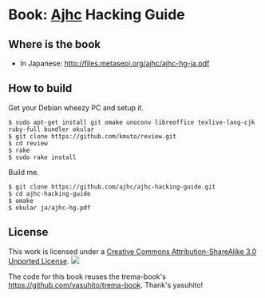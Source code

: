 # Book: [Ajhc](http://ajhc.metasepi.org/) Hacking Guide

## Where is the book

* In Japanese: http://files.metasepi.org/ajhc/ajhc-hg-ja.pdf

## How to build

Get your Debian wheezy PC and setup it.

    $ sudo apt-get install git omake unoconv libreoffice texlive-lang-cjk ruby-full bundler okular
    $ git clone https://github.com/kmuto/review.git
    $ cd review
    $ rake
    $ sudo rake install

Build me.

    $ git clone https://github.com/ajhc/ajhc-hacking-guide.git
    $ cd ajhc-hacking-guide
    $ omake
    $ okular ja/ajhc-hg.pdf

## License

This work is licensed under a [Creative Commons Attribution-ShareAlike 3.0 Unported License](http://creativecommons.org/licenses/by-sa/3.0/).
[![](http://i.creativecommons.org/l/by-sa/3.0/80x15.png)](http://creativecommons.org/licenses/by-sa/3.0/)

The code for this book reuses the trema-book's https://github.com/yasuhito/trema-book.
Thank's yasuhito!
